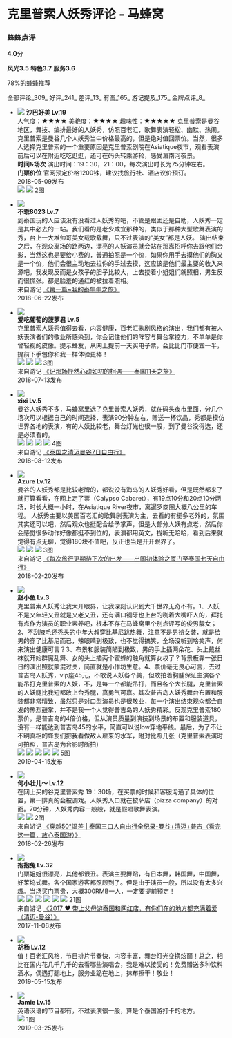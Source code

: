# 克里普索人妖秀评论 - 马蜂窝

### 蜂蜂点评

**4.0**分

**风光3.5** **特色3.7** **服务3.6**

78%的蜂蜂推荐

全部评论_309_ 好评_241_ 差评_13_ 有图_165_ 游记提及_175_ 金牌点评_8_

-   ![](https://p1-q.mafengwo.net/s11/M00/5D/08/wKgBEFrQFeaATyzfAAujKY-byEM13.jpeg?imageMogr2%2Fthumbnail%2F%2190x90r%2Fgravity%2FCenter%2Fcrop%2F%2190x90%2Fquality%2F90) 
    **沙巴好美 Lv.19**  
    人气度：★★★★ 美艳度：★★★★ 趣味性：★★★★★ 克里普索是曼谷地区，舞技、编排最好的人妖秀，仿照百老汇，歌舞表演轻松、幽默、热闹。克里普索是曼谷几个人妖秀当中价格最高的，但是绝对值回票价。当然，很多人选择克里普索的一个重要原因是克里普索剧院在Asiatique夜市，观看表演前后可以在附近吃吃逛逛，还可在码头转乘游轮，感受湄南河夜景。  
    **时间&场次** 演出时间：19：30，21：00，每次演出时长为75分钟左右。  
    **门票价位** 官网预定价格1200铢，建议找旅行社、酒店议价预订。  
    2018-05-09发布  
    ![](https://p1-q.mafengwo.net/s11/M00/0F/23/wKgBEFry1eCAV5qgABz-iBzZNno003.png?imageMogr2%2Fthumbnail%2F250x%2Fquality%2F90) ![](https://p1-q.mafengwo.net/s11/M00/0F/25/wKgBEFry1eGALypjAAwBI1r7MGw117.png?imageMogr2%2Fthumbnail%2F250x%2Fquality%2F90) 2图

-   ![](https://p1-q.mafengwo.net/s2/M00/79/B9/wKgBpU6CpGTtFpkxAAAKIur6Qfw84.jpeg?imageMogr2%2Fthumbnail%2F%2190x90r%2Fgravity%2FCenter%2Fcrop%2F%2190x90%2Fquality%2F90)  
    **不乖8023 Lv.7**  
    到泰国玩的人应该没有没看过人妖秀的吧，不管是跟团还是自助，人妖秀一定是其中必去的一站。我们看的是老少咸宜那种的，类似于那种大型歌舞表演的秀，台上一大堆帅哥美女载歌载舞，只不过表演的“美女”都是人妖。 演出结束之后，在观众离场的路两边，漂亮的人妖演员就会站在那离招呼你去跟他们合影，当然这也是要给小费的，普通拍照是一个价，如果你用手去摸他们的胸又是一个价，他们会很主动地去拉你的手过去摸，这应该是他们最主要的收入来源吧。我发现反而是女孩子的胆子比较大，上去搂着小姐姐们就照相，男生反而很慌张。都是脸羞的通红的被拉着照相。  
    来自游记 [《第一篇~我的泰牛牛之旅》](https://www.mafengwo.cn/i/9588573.html)  
    2018-06-22发布   

-   ![](https://p1-q.mafengwo.net/s11/M00/4E/46/wKgBEFs30EiAcMIYAAxwVte1Tw426.jpeg?imageMogr2%2Fthumbnail%2F%2190x90r%2Fgravity%2FCenter%2Fcrop%2F%2190x90%2Fquality%2F90)  
    **爱吃葡萄的菠萝君 Lv.5**  
    克里普索人妖秀值得去看，内容健康，百老汇歌剧风格的演出，我们都有被人妖表演者们的敬业所感染到，你会记住他们的阵容与舞台掌控力，不单单是你曾轻视的皮像。提示蜂友，从网上提前一天买电子票，会比比门市便宜一半，提前下手包你和我一样体验更棒！  
    ![](https://p1-q.mafengwo.net/s11/M00/5F/56/wKgBEFtEYiGAdM7qAAKQOg4Ae0Y64.jpeg?imageMogr2%2Fthumbnail%2F250x%2Fquality%2F90) ![](https://p1-q.mafengwo.net/s11/M00/5F/61/wKgBEFtEYiWAJLiBAARvrV3P52k65.jpeg?imageMogr2%2Fthumbnail%2F250x%2Fquality%2F90) ![](https://p1-q.mafengwo.net/s11/M00/5F/AB/wKgBEFtEYjuAbmH7AAVqHT-xbdM37.jpeg?imageMogr2%2Fthumbnail%2F250x%2Fquality%2F90) 3图  
    来自游记 [《记那场怦然心动如初的相遇——泰国11天之旅》](https://www.mafengwo.cn/i/9820618.html)  
    2018-07-13发布   

-   ![](https://p1-q.mafengwo.net/s10/M00/3A/F7/wKgBZ1k935yAPWdBAADL0M1qqgA44.jpeg?imageMogr2%2Fthumbnail%2F%2190x90r%2Fgravity%2FCenter%2Fcrop%2F%2190x90%2Fquality%2F90)  
    **xixi Lv.5**  
    曼谷人妖秀不多，马蜂窝里选了克里普索人妖秀，就在码头夜市里面，分几个场次可以根据自己的时间选择，表演90分钟左右，赠送一杯饮品，秀都是模仿世界各地的表演，有的人妖比较老，舞台灯光也很一般，到了曼谷没得选，还是必须看的。  
    ![](https://p1-q.mafengwo.net/s11/M00/AA/81/wKgBEFtv4LuAV7RwAAsWe74wTdU42.jpeg?imageMogr2%2Fthumbnail%2F250x%2Fquality%2F90) ![](https://p1-q.mafengwo.net/s11/M00/AA/83/wKgBEFtv4LuAeILWAAsyGe3VFX857.jpeg?imageMogr2%2Fthumbnail%2F250x%2Fquality%2F90) ![](https://p1-q.mafengwo.net/s11/M00/AA/80/wKgBEFtv4LqARC_YAAiuCxEHLfM74.jpeg?imageMogr2%2Fthumbnail%2F250x%2Fquality%2F90) ![](https://p1-q.mafengwo.net/s11/M00/AA/4F/wKgBEFtv4KeAakhaAAhkMqFYYkc22.jpeg?imageMogr2%2Fthumbnail%2F250x%2Fquality%2F90) 4图  
    来自游记 [《泰国之清迈曼谷7日自由行》](https://www.mafengwo.cn/i/10162970.html)  
    2018-08-12发布   

-   ![](https://p1-q.mafengwo.net/s9/M00/30/2C/wKgBs1btJUGANrabAAo4wFA3zE473.jpeg?imageMogr2%2Fthumbnail%2F%2190x90r%2Fgravity%2FCenter%2Fcrop%2F%2190x90%2Fquality%2F90)  
    **Azure Lv.12**  
    曼谷的人妖秀都是比较老牌的，都说没有海岛的人妖秀好看，但是既然都来了就打算看看，在网上定了票（Calypso Cabaret），有19点10分和20点10分两场，时长大概一小时，在Asiatique River夜市，离暹罗商圈大概八公里的车程。 人妖秀主要以美国百老汇的歌舞剧表演为主，去看的有挺多老外的，氛围其实还可以吧，然后观众也挺配合给予掌声，但是大部分人妖有点老，然后你会感觉很多动作好像都挺不到位的，表演都用英文，拢听无哈哈，看到后来就觉得有点无聊，觉得180块不值吧，反正也当是开开眼界了。  
    ![](https://p1-q.mafengwo.net/s11/M00/02/87/wKgBEFpzHo2AImwFAAhszVoGvl808.jpeg?imageMogr2%2Fthumbnail%2F250x%2Fquality%2F90) ![](https://p1-q.mafengwo.net/s11/M00/02/88/wKgBEFpzHo6Aa1xBAAIjF2dE-Eg74.jpeg?imageMogr2%2Fthumbnail%2F250x%2Fquality%2F90) ![](https://b1-q.mafengwo.net/s11/M00/02/8C/wKgBEFpzHo-AYdkMAARoKxJhPmk73.jpeg?imageMogr2%2Fthumbnail%2F250x%2Fquality%2F90) 3图  
    来自游记 [《每次旅行更期待下次的出发——出国初体验之厦门至泰国七天自由行》](https://www.mafengwo.cn/i/8479282.html)  
    2018-02-20发布   

-   ![](https://p1-q.mafengwo.net/s12/M00/16/84/wKgED1wXnYmAY53UAAALFxi6vgg74.jpeg?imageMogr2%2Fthumbnail%2F%2190x90r%2Fgravity%2FCenter%2Fcrop%2F%2190x90%2Fquality%2F90)  
    **赵小鱼 Lv.3**  
    克里普索人妖秀让我大开眼界，让我深刻认识到大千世界无奇不有。1、人妖不是又年轻又丑就是又老又丑，还有满口钢牙也上台的咧着大嘴吓人的，拜托有点作为演员的职业素养吧，根本不存在马蜂窝里个别点评写的俊男靓女；2、不刮腋毛还秃头的中年大叔穿比基尼跳热舞，注意不是男扮女装，就是给男的穿了比基尼而已，辣眼睛到极致，也不觉得搞笑，全场没听到啥笑声，何来演出健康可言？3、布景和服装简陋到极致，男的手上插两朵花、头上戴丝袜就开始群魔乱舞、女的头上插两个蜜蜂的触角就算女权了？背景板靠一张日日的演出照就蒙混过关，简直就是小作坊生意。4、票价毫无良心可言，去过普吉岛人妖秀，vip座45元，不敢说人妖各个美，但敢拍着胸脯保证主演各个能吊打克里普索的人妖，不，是每一个都能吊打，而且各个大长腿，克里普索的人妖腿比我短都敢上台秀腿，真勇气可嘉。其次普吉岛人妖秀舞台布置和服装都非常精致，虽然只是对口型演员也是很敬业，每一个演出结束观众都会自发的热烈鼓掌，并不是我一个人觉得普吉岛的人妖秀精彩。反观克里普索180票价，是普吉岛的4倍价格，但从演员质量到演技到场景的布置和服装道具，没有一样能达到普吉岛45的水平，简直可以说low穿地平线。最后，为了不让不明真相的蜂友们把我看做敌人雇来的水军，附对比照几张（克里普索表演时可拍照，普吉岛为合影时所拍）  
    ![](https://b1-q.mafengwo.net/s13/M00/7F/01/wKgEaVyzsyaAFxllAALg12aZE4s02.jpeg?imageMogr2%2Fthumbnail%2F250x%2Fquality%2F90) ![](https://p1-q.mafengwo.net/s13/M00/7F/03/wKgEaVyzsyeADILIAAKA7IJYhZs58.jpeg?imageMogr2%2Fthumbnail%2F250x%2Fquality%2F90) ![](https://p1-q.mafengwo.net/s13/M00/7F/06/wKgEaVyzsyeAETNWAAI-t7cX6rw75.jpeg?imageMogr2%2Fthumbnail%2F250x%2Fquality%2F90) ![](https://p1-q.mafengwo.net/s13/M00/7F/09/wKgEaVyzsyeAeNrrAAE0HELc_Vg54.jpeg?imageMogr2%2Fthumbnail%2F250x%2Fquality%2F90) ![](https://p1-q.mafengwo.net/s13/M00/7F/0D/wKgEaVyzsyiAZmm4AAKFy092ZiI43.jpeg?imageMogr2%2Fthumbnail%2F250x%2Fquality%2F90) 5图  
    2019-04-15发布   

-   ![](https://p1-q.mafengwo.net/s10/M00/41/E6/wKgBZ1n5jceAH6U6AACXwNs7SrM99.jpeg?imageMogr2%2Fthumbnail%2F%2190x90r%2Fgravity%2FCenter%2Fcrop%2F%2190x90%2Fquality%2F90)  
    **何小壮儿～ Lv.12**  
    在网上买的谷克里普索秀 19：30场，在买票的时候和客服沟通了具体的位置，第一排真的会被调戏。人妖秀入口就在披萨店（pizza company）的对面。70分钟，人妖秀内容一般般，就是假唱歌舞表演。  
    ![](https://p1-q.mafengwo.net/s11/M00/85/81/wKgBEFqTaWqAF3fgAAvQXhQRxqM76.jpeg?imageMogr2%2Fthumbnail%2F250x%2Fquality%2F90) ![](https://p1-q.mafengwo.net/s11/M00/88/8D/wKgBEFqTamqATMaIAAWdjlV9_D023.jpeg?imageMogr2%2Fthumbnail%2F250x%2Fquality%2F90) 2图  
    来自游记 [《穿越50°温差 | 泰国三口人自由行全纪录-曼谷+清迈+普吉（看完这一篇，放心泰国游）》](https://www.mafengwo.cn/i/8540818.html)  
    2018-02-26发布   

-   ![](https://p1-q.mafengwo.net/s11/M00/01/5F/wKgBEFr10MuATMEAAABG4HQXH1k45.jpeg?imageMogr2%2Fthumbnail%2F%2190x90r%2Fgravity%2FCenter%2Fcrop%2F%2190x90%2Fquality%2F90)  
    **抱抱兔 Lv.32**  
    门票姐姐很漂亮，其他都很丑。表演主要舞蹈，有日本舞，韩国舞，中国舞，好莱坞式舞。各个国家游客都照顾到了。但是由于演员一般，所以没有太多兴趣。当场买门票贵，大概300RMB一人，一定要提前预定！  
    ![](https://p1-q.mafengwo.net/s10/M00/D4/9D/wKgBZ1n6IEqAQyajABylX1Vjy8A62.jpeg?imageMogr2%2Fthumbnail%2F250x%2Fquality%2F90) ![](https://p1-q.mafengwo.net/s10/M00/D4/B3/wKgBZ1n6IGOATkyXAA6-WSqbLoQ22.jpeg?imageMogr2%2Fthumbnail%2F250x%2Fquality%2F90) ![](https://p1-q.mafengwo.net/s10/M00/D4/BC/wKgBZ1n6IH-AcMfHABdTuVsoG0E09.jpeg?imageMogr2%2Fthumbnail%2F250x%2Fquality%2F90) ![](https://p1-q.mafengwo.net/s10/M00/DD/77/wKgBZ1n6L4aASTnzABuWa7ywvVM16.jpeg?imageMogr2%2Fthumbnail%2F250x%2Fquality%2F90) ![](https://p1-q.mafengwo.net/s10/M00/D4/9C/wKgBZ1n6IECAV06vABxDQPS8c3o81.jpeg?imageMogr2%2Fthumbnail%2F250x%2Fquality%2F90) ![](https://p1-q.mafengwo.net/s10/M00/D4/9E/wKgBZ1n6IE-AbJndABQVOflHRDo20.jpeg?imageMogr2%2Fthumbnail%2F250x%2Fquality%2F90) 21图  
    来自游记 [《2017 ❤ 带上父母游泰国和网红店，有你们在的地方都充满着爱（清迈-曼谷）》](https://www.mafengwo.cn/i/7888741.html)  
    2017-11-06发布   

-   ![](https://p1-q.mafengwo.net/s8/M00/9D/8B/wKgBpVVakkCAHAnBAADeOt9praM59.jpeg?imageMogr2%2Fthumbnail%2F%2190x90r%2Fgravity%2FCenter%2Fcrop%2F%2190x90%2Fquality%2F90)  
    **胡杨 Lv.12**  
    值！百老汇风格，节目排片节奏快，内容丰富，舞台灯光变换炫丽！总之，相比在国内花几千几千的去看哪些演唱会，我是难以接受的！免费赠送多种饮料酒水，偶遇打翻地上，服务业跪在地上，抹布擦干！敬业！  
    2019-05-15发布   

-   ![](https://p1-q.mafengwo.net/s14/M00/A2/7C/wKgE2l13Yh2AW8-UAByKcgEfCAY24.jpeg?imageMogr2%2Fthumbnail%2F%2190x90r%2Fgravity%2FCenter%2Fcrop%2F%2190x90%2Fquality%2F90)  
    **Jamie Lv.15**  
    英语汉语的节目都有，不过表演很一般，算是个泰国游打卡的地方。  
    ![](https://p1-q.mafengwo.net/s13/M00/EE/59/wKgEaVyYjKyAdUolAAF-OWRDHgI15.jpeg?imageMogr2%2Fthumbnail%2F250x%2Fquality%2F90) 1图  
    2019-03-25发布  